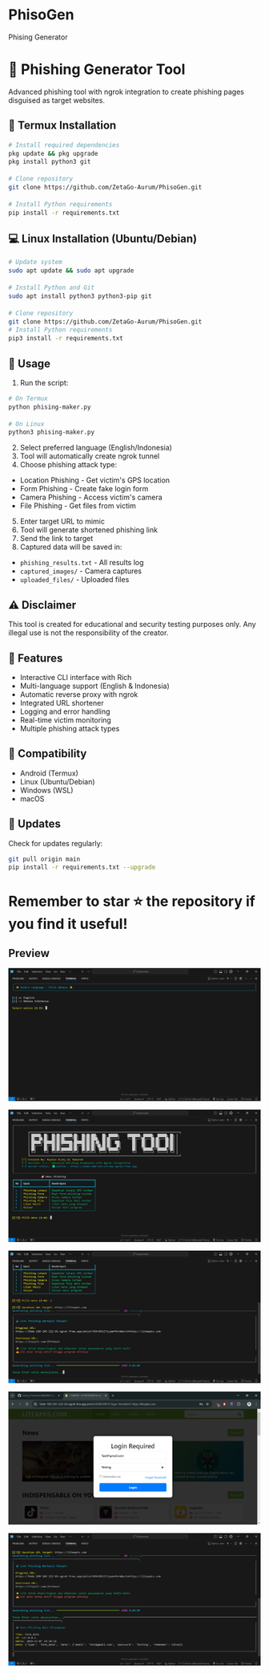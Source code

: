 # PhisoGen
Phising Generator

# 🎣 Phishing Generator Tool

Advanced phishing tool with ngrok integration to create phishing pages disguised as target websites.

## 📱 Termux Installation
```bash
# Install required dependencies
pkg update && pkg upgrade
pkg install python3 git

# Clone repository
git clone https://github.com/ZetaGo-Aurum/PhisoGen.git

# Install Python requirements
pip install -r requirements.txt
```

## 💻 Linux Installation (Ubuntu/Debian)
```bash
# Update system
sudo apt update && sudo apt upgrade

# Install Python and Git
sudo apt install python3 python3-pip git

# Clone repository 
git clone https://github.com/ZetaGo-Aurum/PhisoGen.git
# Install Python requirements
pip3 install -r requirements.txt
```

## 🚀 Usage

1. Run the script:
```bash
# On Termux
python phising-maker.py

# On Linux
python3 phising-maker.py
```

2. Select preferred language (English/Indonesia)
3. Tool will automatically create ngrok tunnel
4. Choose phishing attack type:
- Location Phishing - Get victim's GPS location
- Form Phishing - Create fake login form
- Camera Phishing - Access victim's camera
- File Phishing - Get files from victim
5. Enter target URL to mimic
6. Tool will generate shortened phishing link
7. Send the link to target
8. Captured data will be saved in:
- `phishing_results.txt` - All results log
- `captured_images/` - Camera captures
- `uploaded_files/` - Uploaded files

## ⚠️ Disclaimer
This tool is created for educational and security testing purposes only. Any illegal use is not the responsibility of the creator.


## 🔑 Features
- Interactive CLI interface with Rich
- Multi-language support (English & Indonesia)
- Automatic reverse proxy with ngrok
- Integrated URL shortener
- Logging and error handling
- Real-time victim monitoring
- Multiple phishing attack types


## 📱 Compatibility

- Android (Termux)
- Linux (Ubuntu/Debian)
- Windows (WSL)
- macOS


## 🔄 Updates
Check for updates regularly:

```bash
git pull origin main
pip install -r requirements.txt --upgrade
```


# Remember to star ⭐ the repository if you find it useful!

## Preview

![preview1](https://github.com/ZetaGo-Aurum/PhisoGen/blob/main/Preview/Screenshot%202024-11-07%20182728.png)

![preview2](https://github.com/ZetaGo-Aurum/PhisoGen/blob/main/Preview/Screenshot%202024-11-07%20182746.png)

![preview3](https://github.com/ZetaGo-Aurum/PhisoGen/blob/main/Preview/Screenshot%202024-11-07%20182809.png)

![preview4](https://github.com/ZetaGo-Aurum/PhisoGen/blob/main/Preview/Screenshot%202024-11-07%20182914.png)

![preview5](https://github.com/ZetaGo-Aurum/PhisoGen/blob/main/Preview/Screenshot%202024-11-07%20182938.png)

